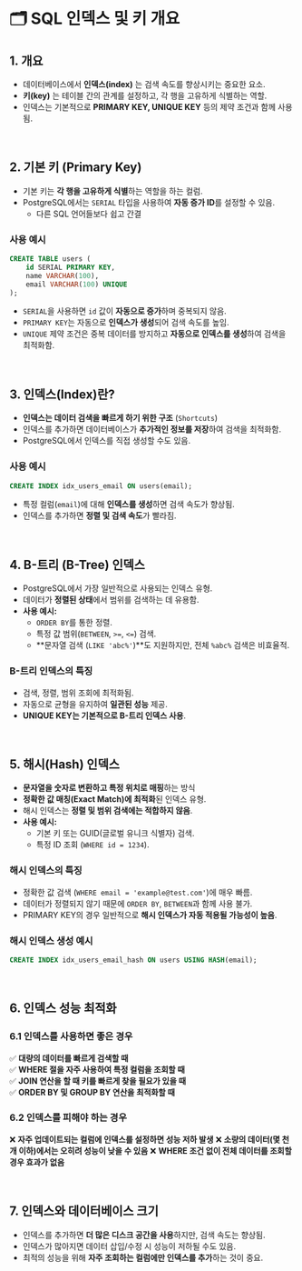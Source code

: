 # 🗂️ SQL 인덱스 및 키 개요

## 1. 개요
- 데이터베이스에서 **인덱스(index)** 는 검색 속도를 향상시키는 중요한 요소.
- **키(key)** 는 테이블 간의 관계를 설정하고, 각 행을 고유하게 식별하는 역할.
- 인덱스는 기본적으로 **PRIMARY KEY, UNIQUE KEY** 등의 제약 조건과 함께 사용됨.

<br/>

## 2. 기본 키 (Primary Key)
- 기본 키는 **각 행을 고유하게 식별**하는 역할을 하는 컬럼.
- PostgreSQL에서는 `SERIAL` 타입을 사용하여 **자동 증가 ID**를 설정할 수 있음.
  - 다른 SQL 언어들보다 쉽고 간결

### **사용 예시**
```sql
CREATE TABLE users (
    id SERIAL PRIMARY KEY,
    name VARCHAR(100),
    email VARCHAR(100) UNIQUE
);
```
- `SERIAL`을 사용하면 `id` 값이 **자동으로 증가**하며 중복되지 않음.
- `PRIMARY KEY`는 자동으로 **인덱스가 생성**되어 검색 속도를 높임.
- `UNIQUE` 제약 조건은 중복 데이터를 방지하고 **자동으로 인덱스를 생성**하여 검색을 최적화함.

<br/>

## 3. 인덱스(Index)란?
- **인덱스는 데이터 검색을 빠르게 하기 위한 구조** (`Shortcuts`)
- 인덱스를 추가하면 데이터베이스가 **추가적인 정보를 저장**하여 검색을 최적화함.
- PostgreSQL에서 인덱스를 직접 생성할 수도 있음.

### **사용 예시**
```sql
CREATE INDEX idx_users_email ON users(email);
```
- 특정 컬럼(`email`)에 대해 **인덱스를 생성**하면 검색 속도가 향상됨.
- 인덱스를 추가하면 **정렬 및 검색 속도**가 빨라짐.

<br/>


## 4. B-트리 (B-Tree) 인덱스
- PostgreSQL에서 가장 일반적으로 사용되는 인덱스 유형.
- 데이터가 **정렬된 상태**에서 범위를 검색하는 데 유용함.
- **사용 예시:**
  - `ORDER BY`를 통한 정렬.
  - 특정 값 범위(`BETWEEN`, `>=`, `<=`) 검색.
  - **문자열 검색 (`LIKE 'abc%'`)**도 지원하지만, 전체 `%abc%` 검색은 비효율적.

### **B-트리 인덱스의 특징**
- 검색, 정렬, 범위 조회에 최적화됨.
- 자동으로 균형을 유지하여 **일관된 성능** 제공.
- **UNIQUE KEY는 기본적으로 B-트리 인덱스 사용**.


<br/>


## 5. 해시(Hash) 인덱스
- **문자열을 숫자로 변환하고 특정 위치로 매핑**하는 방식
- **정확한 값 매칭(Exact Match)에 최적화**된 인덱스 유형.
- 해시 인덱스는 **정렬 및 범위 검색에는 적합하지 않음**.
- **사용 예시:**
  - 기본 키 또는 GUID(글로벌 유니크 식별자) 검색.
  - 특정 ID 조회 (`WHERE id = 1234`).
  
### **해시 인덱스의 특징**
- 정확한 값 검색 (`WHERE email = 'example@test.com'`)에 매우 빠름.
- 데이터가 정렬되지 않기 때문에 `ORDER BY`, `BETWEEN`과 함께 사용 불가.
- PRIMARY KEY의 경우 일반적으로 **해시 인덱스가 자동 적용될 가능성이 높음**.

### **해시 인덱스 생성 예시**
```sql
CREATE INDEX idx_users_email_hash ON users USING HASH(email);
```

<br/>


## 6. 인덱스 성능 최적화
### 6.1 인덱스를 사용하면 좋은 경우
✅ **대량의 데이터를 빠르게 검색할 때** \
✅ **WHERE 절을 자주 사용하여 특정 컬럼을 조회할 때** \
✅ **JOIN 연산을 할 때 키를 빠르게 찾을 필요가 있을 때** \
✅ **ORDER BY 및 GROUP BY 연산을 최적화할 때**

### 6.2 인덱스를 피해야 하는 경우
❌ **자주 업데이트되는 컬럼에 인덱스를 설정하면 성능 저하 발생**
❌ **소량의 데이터(몇 천 개 이하)에서는 오히려 성능이 낮을 수 있음**
❌ **WHERE 조건 없이 전체 데이터를 조회할 경우 효과가 없음**

<br/>


## 7. 인덱스와 데이터베이스 크기
- 인덱스를 추가하면 **더 많은 디스크 공간을 사용**하지만, 검색 속도는 향상됨.
- 인덱스가 많아지면 데이터 삽입/수정 시 성능이 저하될 수도 있음.
- 최적의 성능을 위해 **자주 조회하는 컬럼에만 인덱스를 추가**하는 것이 중요.


